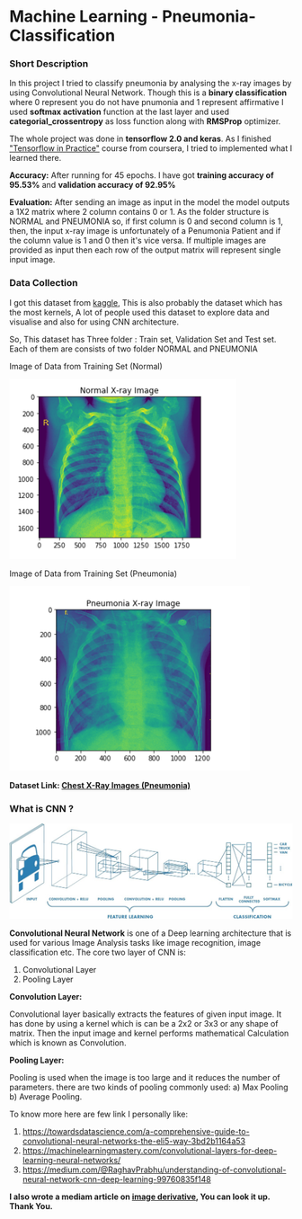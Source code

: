 # Machine Learning - Pneumonia-Classification

### Short Description
In this project I tried to classify pneumonia by analysing the x-ray images by using Convolutional Neural Network. Though this is a **binary classification** where 0 represent you do not have pnumonia and 1 represent affirmative I used **softmax activation** function at the last layer and used **categorial_crossentropy** as loss function along with **RMSProp** optimizer.

The whole project was done in **tensorflow 2.0 and keras**. As I finished ["Tensorflow in Practice"](https://www.coursera.org/specializations/tensorflow-in-practice) course from coursera, I tried to implemented what I learned there.

**Accuracy:**
After running for 45 epochs. I have got **training accuracy of 95.53%** and **validation accuracy of 92.95%** 

**Evaluation:**
After sending an image as input in the model the model outputs a 1X2 matrix where 2 column contains 0 or 1. As the folder structure is NORMAL and PNEUMONIA so, if first column is 0 and second column is 1, then, the input x-ray image is unfortunately of a Penumonia Patient and if the column value is 1 and 0 then it's vice versa. If multiple images are provided as input then each row of the output matrix will represent single input image.

### Data Collection
I got this dataset from [kaggle](https://www.kaggle.com/), This is also probably the dataset which has the most kernels, A lot of people used this dataset to explore data and visualise and also for using CNN architecture.

So, This dataset has Three folder : Train set, Validation Set and Test set. Each of them are consists of two folder NORMAL and PNEUMONIA

Image of Data from Training Set (Normal)

![](readme_images/normal.PNG)

Image of Data from Training Set (Pneumonia)

![](readme_images/pneumonia.PNG)

**Dataset Link: [Chest X-Ray Images (Pneumonia)](https://www.kaggle.com/paultimothymooney/chest-xray-pneumonia)**

### What is CNN ?

![](readme_images/conv-2.jpeg)

**Convolutional Neural Network** is one of a Deep learning architecture that is used for various Image Analysis tasks like image recognition, image classification etc. 
The core two layer of CNN is:

1. Convolutional Layer
2. Pooling Layer

**Convolution Layer:**

Convolutional layer basically extracts the features of given input image. It has done by using a kernel which is can be a 2x2 or 3x3 or any shape of matrix. Then the input image and kernel performs mathematical Calculation which is known as Convolution.

**Pooling Layer:**

Pooling is used when the image is too large and it reduces the number of parameters. there are two kinds of pooling commonly used: a) Max Pooling b) Average Pooling.

To know more here are few link I personally like:

1. https://towardsdatascience.com/a-comprehensive-guide-to-convolutional-neural-networks-the-eli5-way-3bd2b1164a53
2. https://machinelearningmastery.com/convolutional-layers-for-deep-learning-neural-networks/
3. https://medium.com/@RaghavPrabhu/understanding-of-convolutional-neural-network-cnn-deep-learning-99760835f148

**I also wrote a mediam article on [image derivative](https://medium.com/@shafayet.islam.61/understanding-image-derivative-basic-of-computer-vision-77477f919d23), You can look it up. Thank You.**
